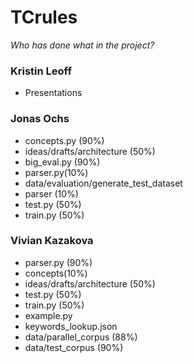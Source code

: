 # TCrules

_Who has done what in the project?_

### Kristin Leoff
- Presentations

### Jonas Ochs
- concepts.py (90%)
- ideas/drafts/architecture (50%)
- big_eval.py (90%)
- parser.py(10%)
- data/evaluation/generate_test_dataset 
- parser (10%)
- test.py (50%)
- train.py (50%)

### Vivian Kazakova
- parser.py (90%)
- concepts(10%)
- ideas/drafts/architecture (50%)
- test.py (50%)
- train.py (50%)
- example.py 
- keywords_lookup.json
- data/parallel_corpus (88%)
- data/test_corpus (90%)
